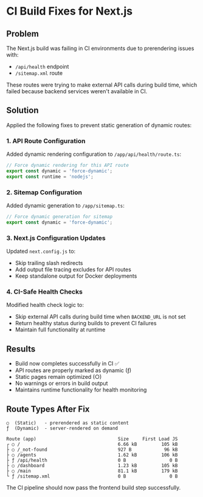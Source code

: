 # CI Build Fixes for Next.js

## Problem
The Next.js build was failing in CI environments due to prerendering issues with:
- `/api/health` endpoint
- `/sitemap.xml` route

These routes were trying to make external API calls during build time, which failed because backend services weren't available in CI.

## Solution
Applied the following fixes to prevent static generation of dynamic routes:

### 1. API Route Configuration
Added dynamic rendering configuration to `/app/api/health/route.ts`:

```typescript
// Force dynamic rendering for this API route
export const dynamic = 'force-dynamic';
export const runtime = 'nodejs';
```

### 2. Sitemap Configuration
Added dynamic generation to `/app/sitemap.ts`:

```typescript
// Force dynamic generation for sitemap
export const dynamic = 'force-dynamic';
```

### 3. Next.js Configuration Updates
Updated `next.config.js` to:
- Skip trailing slash redirects
- Add output file tracing excludes for API routes
- Keep standalone output for Docker deployments

### 4. CI-Safe Health Checks
Modified health check logic to:
- Skip external API calls during build time when `BACKEND_URL` is not set
- Return healthy status during builds to prevent CI failures
- Maintain full functionality at runtime

## Results
- Build now completes successfully in CI ✅
- API routes are properly marked as dynamic (ƒ)
- Static pages remain optimized (○)
- No warnings or errors in build output
- Maintains runtime functionality for health monitoring

## Route Types After Fix
```
○  (Static)   - prerendered as static content
ƒ  (Dynamic)  - server-rendered on demand

Route (app)                              Size     First Load JS
┌ ○ /                                    6.66 kB         105 kB
├ ○ /_not-found                          927 B            96 kB
├ ○ /agents                              1.62 kB         106 kB
├ ƒ /api/health                          0 B                0 B
├ ○ /dashboard                           1.23 kB         105 kB
├ ○ /main                                81.1 kB         179 kB
└ ƒ /sitemap.xml                         0 B                0 B
```

The CI pipeline should now pass the frontend build step successfully.
